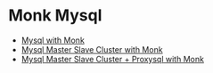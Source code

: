 # Monk Mysql

- [Mysql with Monk](mysql/README.md)
- [Mysql Master Slave Cluster with Monk](mysql-master-slave/README.md)
- [Mysql Master Slave Cluster + Proxysql  with Monk](mysql-master-slave-proxysql/README.md)

